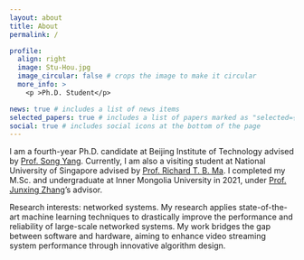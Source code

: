 ```yaml
---
layout: about
title: About
permalink: /

profile:
  align: right
  image: Stu-Hou.jpg
  image_circular: false # crops the image to make it circular
  more_info: >
    <p >Ph.D. Student</p>

news: true # includes a list of news items
selected_papers: true # includes a list of papers marked as "selected={true}"
social: true # includes social icons at the bottom of the page
---
```


I am a fourth-year Ph.D. candidate at Beijing Institute of Technology advised by [Prof. Song Yang](https://songyang-cs.github.io/). Currently, I am also a visiting student at National University of Singapore advised by [Prof. Richard T. B. Ma](https://richard-ma.netlify.app/). I completed my M.Sc. and undergraduate at Inner Mongolia University in 2021, under [Prof. Junxing Zhang](https://ccs.imu.edu.cn/info/1166/2829.htm)’s advisor. 

Research interests: networked systems. My research applies state-of-the-art machine learning techniques to drastically improve the performance and reliability of large-scale networked systems. My work bridges the gap between software and hardware, aiming to enhance video streaming system performance through innovative algorithm design.
